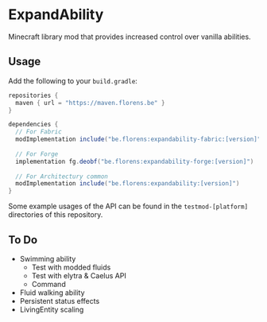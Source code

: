 # ExpandAbility
Minecraft library mod that provides increased control over vanilla abilities.

## Usage
Add the following to your `build.gradle`:

```groovy
repositories {
  maven { url = "https://maven.florens.be" }
}

dependencies {
  // For Fabric
  modImplementation include("be.florens:expandability-fabric:[version]")
  
  // For Forge
  implementation fg.deobf("be.florens:expandability-forge:[version]")
  
  // For Architectury common
  modImplementation include("be.florens:expandability:[version]")
}
```

Some example usages of the API can be found in the `testmod-[platform]` directories of this repository.

## To Do
- Swimming ability
  - Test with modded fluids
  - Test with elytra & Caelus API
  - Command
- Fluid walking ability
- Persistent status effects
- LivingEntity scaling
